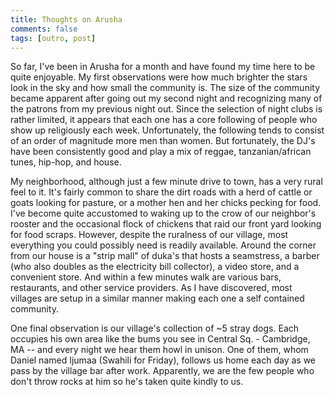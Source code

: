 ```yaml
---
title: Thoughts on Arusha
comments: false
tags: [outro, post]
---
```

So far, I've been in Arusha for a month and have found my time here to be quite enjoyable. My first observations were how much brighter the stars look in the sky and how small the community is. The size of the community became apparent after going out my second night and recognizing many of the patrons from my previous night out. <!-- more --> Since the selection of night clubs is rather limited, it appears that each one has a core following of people who show up religiously each week. Unfortunately, the following tends to consist of an order of magnitude more men than women. But fortunately, the DJ's have been consistently good and play a mix of reggae, tanzanian/african tunes, hip-hop, and house.

My neighborhood, although just a few minute drive to town, has a very rural feel to it. It's fairly common to share the dirt roads with a herd of cattle or goats looking for pasture, or a mother hen and her chicks pecking for food. I've become quite accustomed to waking up to the crow of our neighbor's rooster and the occasional flock of chickens that raid our front yard looking for food scraps. However, despite the ruralness of our village, most everything you could possibly need is readily available. Around the corner from our house is a "strip mall" of duka's that hosts a seamstress, a barber (who also doubles as the electricity bill collector), a video store, and a convenient store. And within a few minutes walk are various bars, restaurants, and other service providers. As I have discovered, most villages are setup in a similar manner making each one a self contained community.

One final observation is our village's collection of ~5 stray dogs. Each occupies his own area like the bums you see in Central Sq. - Cambridge, MA -- and every night we hear them howl in unison. One of them, whom Daniel named Ijumaa (Swahili for Friday), follows us home each day as we pass by the village bar after work. Apparently, we are the few people who don't throw rocks at him so he's taken quite kindly to us.
